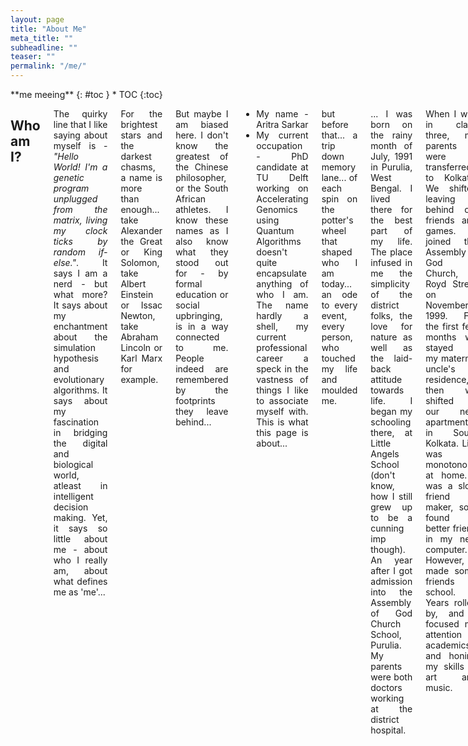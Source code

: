 ```yaml
---
layout: page
title: "About Me"
meta_title: ""
subheadline: ""
teaser: ""
permalink: "/me/"
---
```


<div class="row">
<div class="medium-8 medium-push-0 columns" markdown="1">
<div class="panel radius" markdown="1">
**me meeing**
{: #toc }
*  TOC
{:toc}
</div>
</div><!-- /.medium-4.columns -->



<div class="medium-12 medium-pull-0 columns" markdown="1" style='text-align: justify;'>

## Who am I?

The quirky line that I like saying about myself is - *"Hello World! I'm a genetic program unplugged from the matrix, living my clock ticks by random if-else."*. It says I am a nerd - but what more? It says about my enchantment about the simulation hypothesis and evolutionary algorithms. It says about my fascination in bridging the digital and biological world, atleast in intelligent decision making. Yet, it says so little about me - about who I really am, about what defines me as 'me'...

For the brightest stars and the darkest chasms, a name is more than enough... take Alexander the Great or King Solomon, take Albert Einstein or Issac Newton, take Abraham Lincoln or Karl Marx for example.

But maybe I am biased here. I don't know the greatest of the Chinese philosopher, or the South African athletes. I know these names as I also know what they stood out for - by formal education or social upbringing, is in a way connected to me. People indeed are remembered by the footprints they leave behind...

* My name - Aritra Sarkar
* My current occupation - PhD candidate at TU Delft working on Accelerating Genomics using Quantum Algorithms
doesn't quite encapsulate anything of who I am. The name hardly a shell, my current professional career a speck in the vastness of things I like to associate myself with. This is what this page is about...

but before that... a trip down memory lane... of each spin on the potter's wheel that shaped who I am today... an ode to every event, every person, who touched my life and moulded me.

... I was born on the rainy month of July, 1991 in Purulia, West Bengal. I lived there for the best part of my life. The place infused in me the simplicity of the district folks, the love for nature as well as the laid-back attitude towards life. I began my schooling there, at Little Angels School (don't know, how I still grew up to be a cunning imp though). An year after I got admission into the Assembly of God Church School, Purulia. My parents were both doctors working at the district hospital.

When I was in class three, my parents were transferred to Kolkata. We shifted leaving behind old friends and games. I joined the Assembly of God Church, Royd Street on November, 1999. For the first few months we stayed at my maternal uncle's residence, then we shifted to our new apartment in South Kolkata. Life was monotonous at home. I was a slow friend maker, so I found a better friend in my new computer. However, I made some friends in school. Years rolled by, and I focused my attention to academics and honing my skills in art and music.

From primary to secondary, and then to higher secondary. Years flew till I found myself at the board examinations. I fared well in ICSE and then took up science with computer science as additional. Finally came the numerous entrance gates. Among SPA Delhi (B.Arch), ITBHU Varanasi (B.Tech Power Electronics), HIT Kolkata (B.Tech ECE), SXC Kolkata (Hons. Physics), NIT Durgapur (B.Tech ECE) and IIST Thiruvananthapuram (B.Tech Avionics), I choose the later. I wonder how it would have been different if I had chosen something else? Sigh! We would never know! But, I loved space science from my tender years, and it was a dream come true.

... (add IIST, ISRO, TUD)

## Why this website?

Long back, in my childhood days, my parents tried to instil in me the habit of maintaining a diary. I used to receive a new diary as a New Year gift but my enthusiasm to flip through the pages lasted only as far as my interest in the occasional glossy pages of thematic illustrations in it. A week at the most - the span of my interest to pen down the eventful moments at the end of each day. The rest of the 51 weeks were usually spent in stacking other books from school on top of the diary, till it was right at the bottom of the pile by year end.

This changed with two gradual changes in my life. The first is when Subhasis sir started to tutor me in physics (sometime in Class 8). He had an exceptionally different methodology in teaching. For me, the entire journey was like down the rabbit-hole for Alice in Wonderland. He used to tell stories which morphed physical theories from philosophical or religious principles. Though I have always been an atheist, the stories were fascinating. These were different from the stories of Hindu epics that I used to love as a lullaby from my grandma where I was a kid. These were bold conjectures - mostly unprovable. Let me give you an example. Some even lunatic. Why is gravity always attracting? Well, no one knows! We can call it a property of the Higgs boson, or pi meson exchange, or ... well, we can keep guessing. But, we can also say, all mass for the Newtonian equation are complex numbers. Lo and behold! That would always result in the negative sign for attraction. Yes, it might sound completely nuts, but, this was the first time I felt, I needed to note this down somewhere safe, that would outlive my class notes past the academic year. This was the first time I actually started writing a diary. A diary of random thoughts. Mostly based on the stories that sir used to tell me.

The second change came much more recently with social media feeds. Facebook (and to some extent LinkedIn, Pinterest, etc.) that built a network of people with a diversity of ideas. And some of these ideas were as crazy as sir's. Of course, I didn’t need a diary for these. I can always share them in my feed and search for them later. Yet again, some of these ideas really stood out. They were too important for me – my personal aspiration to understand the secrets to the treasure trove of the Universe. I needed a more organised personal space – a mind palace like Sherlock's if you will. So though this venture has long lingered at the bottom of my to-do list, it is time to piece together these thoughts into a coherent mess!

I write with the hope that it would stimulate the occasional visitors to see the World with a different eye.

When was the last time you stopped in your busy lives, thinking of how the World we live in looks like, sounds like, and most of all, feels like. Shackled in the clutches of our busy routine, we forget to smile at the babies wailing to get our attention. The babies inside us all. We ignore them until we are old enough to understand that we are now too old. Take a few minutes off from the tomorrow's schedule and enjoy the present.

Do we really see the World the way it is? Or is the World the way we see it?

## My favourites

Every object is influenced by its environment. If you know me and not know how I interact with my surrounding - it is just half my story. Knowing my environment is as simple as knowing my biases. And why do biases exist? That is the compressed embedding of multitudes of experiences in the past. It is really like those neural network weights, which can no longer explain the contribution of each training data in tuning a particular weight to the value it is. This section is perhaps the easiest for me to pen down (or rather type out), yet, quite probably, just going through these list can give the readers quite a clear sketch of my character.

* **Painter/Artist**: M.C. Escher; Iman Maleki; Georgy Kurasov
* **Musician**: Yanni; Yiruma; Shiv Kumar Sharma; Zakir Hussain; Kenny G; The Corrs; Kourosh Zolani
* **Playlists**: [List](./playlists.txt)
    * *Music*: [YouTube Playlist](https://www.youtube.com/playlist?list=PLnhoxwUZN7-6O2UKIdWWVhM28IihzifJl)
    * *English*: [YouTube Playlist](https://www.youtube.com/playlist?list=PLnhoxwUZN7-6lRR_rx95wwbThcRJKMQd_)
    * *Bengali*: [YouTube Playlist](https://www.youtube.com/playlist?list=PLnhoxwUZN7-5qPhZhBqZSLUlaF2xTwMl6)
    * *Hindi*: [YouTube Playlist](https://www.youtube.com/playlist?list=PLnhoxwUZN7-7pbdqfUlGYpMzRYm1rjdKA)

* **Food**: Hyderabadi mutton biriyani; Ilish bhapa; Spaghetti alfredo; Kesar pista icecream


### Actors/Actresses
#### English Actors
* Johnny Depp
* Morgan Freeman
* Ian McKellen
* Robert Downey Jn.
* Benedict Cumberbatch
* Will Smith
* Rowen Adkinson
* Nicholas Cage
* Jackie Chan
* Orlando Bloom
* Russel Crowe
* Pierce Brosnan
* Keanu Reeves
* Hugh Jackman
* Jim Carrey
#### English Actresses
* Helena Bonham Carter
* Judi Dench
* Keira Knightley
* AnnaSophia Robb
* Lily Collins
* Scarlett Johansson
* Emma Watson
* Anne Hathaway
* Natalie Portman
* Kristen Stewart
* Eva Green
* Halle Berry
* Megan Fox
#### Bengali Actors
* Soumitra Chatterjee
* Rabi Ghosh
* Bhanu Bandopadhyay
* Santosh Dutta
* Chinmoy Roy
* Parambrata Chatterjee
* Paran Bandopadhyay
* Kaushik Ganguly
* Kharaj Mukherjee
* Sabyasachi Chakraborty
* Mir Afsar Ali
#### Bengali Actresses
* Tanuja
* Suchitra Sen
* Raima Sen
* Swastika Mukherjee
#### Hindi Actors
* Shahid Kapoor
* Aamir Khan
* Ranbir Kapoor
* Paresh Rawal
* Rishi Kapoor
* Imran Khan
#### Hindi Actresses
* Parineeti Chopra
* Kajol
* Deepika Padukone
* Ileana D'Cruz
* Katrina Kaif
* Radhika Apte

### Movies
#### English
* Lord of the Rings
* Pirates of the Carribean
* I-Robot
* The Matrix
* Transcendence
* Intersteller
* Inception
* Lucy
* X-Men
* Thor
* Narnia
* Alice in Wonderland
* Avengers
* Les Misérables
* Sweeney Todd: The Demon Barber of Fleet Street
* The Hateful Eight
* Murder on the Orient Express
#### Bengali
* Goopy Gynen Bagha Byne
* Feluda
* Basanta Bilap
* Raja Saja
* Deya Neya
* Mouchak
* Bhooter Bhobityot
* Patalghor
#### Hindi
* 3 Idiots
* OMG - Oh My God!
* PK
* Barfi!
* Jab We Met
* Phata Poster Nikhla Hero
* Shaandaar
* Namastey London
* Jagga Jasoos
* Zindagi Na Milegi Dobara
* Ajab Prem Ki Ghazab Kahani
* Delhi Belly
* Jaane Tu... Ya Jaane Na
* Mere Brother Ki Dulhan
* Break Ke Baad
* Hasee Toh Phasee
* Meri Pyaari Bindu
* Shuddh Desi Romance
* Hawaizaada
* Vaah! Life Ho Toh Aisi!
* Munna Bhai M.B.B.S.
* Hera Pheri

### TV Series
#### English
* Fringe
* Game of Thrones
* Sherlock
* Mr. Robot
* Big Bang Theory
* Rick and Morty
* Lie to me



